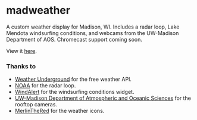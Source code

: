 # madweather
A custom weather display for Madison, WI. Includes a radar loop, Lake Mendota windsurfing conditions, and webcams from the UW-Madison Department of AOS. Chromecast support coming soon.

View it [here](http://seanmorton.github.io/madweather).

### Thanks to

* [Weather Underground](http://wunderground.com) for the free weather API.
* [NOAA](http://radar.weather.gov/) for the radar loop.
* [WindAlert](http://www.windalert.com/) for the windsurfing conditions widget.
* [UW-Madison Department of Atmospheric and Oceanic Sciences](http://aos.wisc.edu) for the rooftop cameras.
* [MerlinTheRed](http://merlinthered.deviantart.com/art/plain-weather-icons-157162192) for the weather icons.
